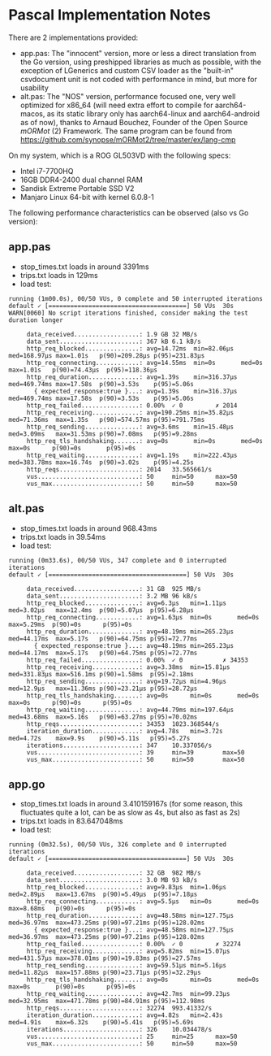 # Pascal Implementation Notes 

There are 2 implementations provided:

* app.pas: The "innocent" version, more or less a direct translation from the Go version, using preshipped libraries as much as possible, with the exception of LGenerics and custom CSV loader as the "built-in" csvdocument unit is not coded with performance in mind, but more for usability
* alt.pas: The "NOS" version, performance focused one, very well optimized for x86_64 (will need extra effort to compile for aarch64-macos, as its static library only has aarch64-linux and aarch64-android as of now), thanks to Arnaud Bouchez, Founder of the Open Source *mORMot* (2) Framework. The same program can be found from https://github.com/synopse/mORMot2/tree/master/ex/lang-cmp

On my system, which is a ROG GL503VD with the following specs:

* Intel i7-7700HQ
* 16GB DDR4-2400 dual channel RAM
* Sandisk Extreme Portable SSD V2
* Manjaro Linux 64-bit with kernel 6.0.8-1

The following performance characteristics can be observed (also vs Go version):

## app.pas

* stop_times.txt loads in around 3391ms
* trips.txt loads in 129ms
* load test:

```
running (1m00.0s), 00/50 VUs, 0 complete and 50 interrupted iterations
default ✓ [======================================] 50 VUs  30s
WARN[0060] No script iterations finished, consider making the test duration longer 

     data_received..................: 1.9 GB 32 MB/s
     data_sent......................: 367 kB 6.1 kB/s
     http_req_blocked...............: avg=14.72ms  min=82.06µs  med=168.97µs max=1.01s   p(90)=209.28µs p(95)=231.83µs
     http_req_connecting............: avg=14.55ms  min=0s       med=0s       max=1.01s   p(90)=74.43µs  p(95)=118.36µs
     http_req_duration..............: avg=1.39s    min=316.37µs med=469.74ms max=17.58s  p(90)=3.53s    p(95)=5.06s   
       { expected_response:true }...: avg=1.39s    min=316.37µs med=469.74ms max=17.58s  p(90)=3.53s    p(95)=5.06s   
     http_req_failed................: 0.00%  ✓ 0         ✗ 2014
     http_req_receiving.............: avg=190.25ms min=35.82µs  med=71.36ms  max=1.35s   p(90)=574.57ms p(95)=791.75ms
     http_req_sending...............: avg=3.6ms    min=15.48µs  med=3.09ms   max=31.53ms p(90)=7.08ms   p(95)=9.28ms  
     http_req_tls_handshaking.......: avg=0s       min=0s       med=0s       max=0s      p(90)=0s       p(95)=0s      
     http_req_waiting...............: avg=1.19s    min=222.43µs med=383.78ms max=16.74s  p(90)=3.02s    p(95)=4.25s   
     http_reqs......................: 2014   33.565661/s
     vus............................: 50     min=50      max=50
     vus_max........................: 50     min=50      max=50
```

## alt.pas

* stop_times.txt loads in around 968.43ms
* trips.txt loads in 39.54ms
* load test:

```
running (0m33.6s), 00/50 VUs, 347 complete and 0 interrupted iterations
default ✓ [======================================] 50 VUs  30s

     data_received..................: 31 GB  925 MB/s
     data_sent......................: 3.2 MB 96 kB/s
     http_req_blocked...............: avg=6.3µs   min=1.11µs   med=3.02µs   max=12.4ms  p(90)=5.07µs  p(95)=6.28µs 
     http_req_connecting............: avg=1.63µs  min=0s       med=0s       max=5.29ms  p(90)=0s      p(95)=0s     
     http_req_duration..............: avg=48.19ms min=265.23µs med=44.17ms  max=5.17s   p(90)=64.75ms p(95)=72.77ms
       { expected_response:true }...: avg=48.19ms min=265.23µs med=44.17ms  max=5.17s   p(90)=64.75ms p(95)=72.77ms
     http_req_failed................: 0.00%  ✓ 0           ✗ 34353
     http_req_receiving.............: avg=3.38ms  min=15.81µs  med=331.83µs max=516.1ms p(90)=1.58ms  p(95)=2.18ms 
     http_req_sending...............: avg=19.72µs min=4.96µs   med=12.9µs   max=11.36ms p(90)=23.21µs p(95)=28.72µs
     http_req_tls_handshaking.......: avg=0s      min=0s       med=0s       max=0s      p(90)=0s      p(95)=0s     
     http_req_waiting...............: avg=44.79ms min=197.64µs med=43.68ms  max=5.16s   p(90)=63.27ms p(95)=70.02ms
     http_reqs......................: 34353  1023.368544/s
     iteration_duration.............: avg=4.78s   min=3.72s    med=4.72s    max=9.9s    p(90)=5.11s   p(95)=5.27s  
     iterations.....................: 347    10.337056/s
     vus............................: 39     min=39        max=50 
     vus_max........................: 50     min=50        max=50
```

## app.go

* stop_times.txt loads in around 3.410159167s (for some reason, this fluctuates quite a lot, can be as slow as 4s, but also as fast as 2s)
* trips.txt loads in 83.647048ms
* load test:

```
running (0m32.5s), 00/50 VUs, 326 complete and 0 interrupted iterations
default ✓ [======================================] 50 VUs  30s

     data_received..................: 32 GB  982 MB/s
     data_sent......................: 3.0 MB 93 kB/s
     http_req_blocked...............: avg=9.83µs  min=1.06µs   med=2.89µs   max=13.67ms  p(90)=5.49µs  p(95)=7.18µs  
     http_req_connecting............: avg=5.5µs   min=0s       med=0s       max=8.68ms   p(90)=0s      p(95)=0s      
     http_req_duration..............: avg=48.58ms min=127.75µs med=36.97ms  max=473.25ms p(90)=97.21ms p(95)=128.02ms
       { expected_response:true }...: avg=48.58ms min=127.75µs med=36.97ms  max=473.25ms p(90)=97.21ms p(95)=128.02ms
     http_req_failed................: 0.00%  ✓ 0         ✗ 32274
     http_req_receiving.............: avg=5.82ms  min=15.07µs  med=431.57µs max=378.01ms p(90)=19.83ms p(95)=27.57ms 
     http_req_sending...............: avg=59.51µs min=5.16µs   med=11.82µs  max=157.88ms p(90)=23.71µs p(95)=32.29µs 
     http_req_tls_handshaking.......: avg=0s      min=0s       med=0s       max=0s       p(90)=0s      p(95)=0s      
     http_req_waiting...............: avg=42.7ms  min=99.23µs  med=32.95ms  max=471.78ms p(90)=84.91ms p(95)=112.98ms
     http_reqs......................: 32274  993.41332/s
     iteration_duration.............: avg=4.82s   min=2.43s    med=4.91s    max=6.32s    p(90)=5.41s   p(95)=5.69s   
     iterations.....................: 326    10.034478/s
     vus............................: 25     min=25      max=50 
     vus_max........................: 50     min=50      max=50
```

